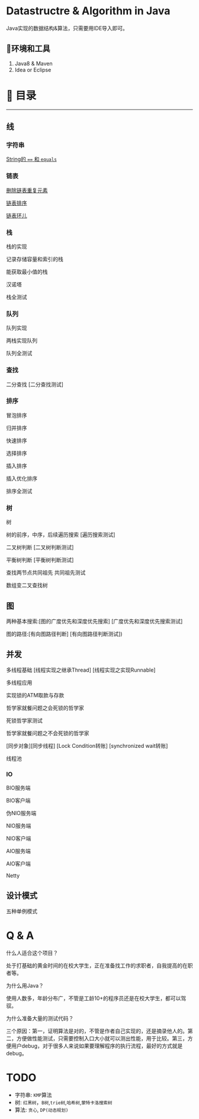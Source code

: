 # Datastructre & Algorithm in Java

Java实现的数据结构&算法，只需要用IDE导入即可。

🔧环境和工具
------
  1. Java8 & Maven
  2. Idea or Eclipse

# 📖 目录
------
## 线
### 字符串 

[String的 `==` 和 `equals`]()

### 链表 
[删除链表重复元素]()

[链表排序]() 
  
[链表环儿]()

### 栈 
栈的实现
  
记录存储容量和索引的栈
  
能获取最小值的栈
  
汉诺塔
  
栈全测试

### 队列 
  
队列实现
  
两栈实现队列
  
队列全测试

### 查找 
二分查找 [二分查找测试]

### 排序 
冒泡排序

归并排序

快速排序
  
选择排序
  
插入排序
  
插入优化排序
  
排序全测试

### 树
树 

树的前序，中序，后续遍历搜索 [遍历搜索测试]

二叉树判断 [二叉树判断测试] 

平衡树判断 [平衡树判断测试] 

查找两节点共同祖先 共同祖先测试 

数组变二叉查找树

## 图
两种基本搜索:[图的广度优先和深度优先搜索] [广度优先和深度优先搜索测试]

图的路径:[有向图路径判断] [有向图路径判断测试])

## 并发
多线程基础 [线程实现之继承Thread] [线程实现之实现Runnable]

多线程应用 

实现锁的ATM取款与存款

哲学家就餐问题之会死锁的哲学家

死锁哲学家测试
  
哲学家就餐问题之不会死锁的哲学家
  
[同步对象][同步线程] [Lock Condition转账] [synchronized wait转账] 

线程池
### IO 

BIO服务端

BIO客户端

伪NIO服务端

NIO服务端
  
NIO客户端
  
AIO服务端
  
AIO客户端

Netty 

## 设计模式
五种单例模式


# Q & A
什么人适合这个项目？

处于打基础的黄金时间的在校大学生，正在准备找工作的求职者，自我提高的在职者等。

为什么用Java？

使用人数多，年龄分布广，不管是工龄10+的程序员还是在校大学生，都可以驾驭。

为什么准备大量的测试代码？

三个原因：第一，证明算法是对的，不管是作者自己实现的，还是摘录他人的。第二，方便做性能测试，只需要控制入口大小就可以测出性能，用于比较。第三，方便用户debug，对于很多人来说如果要理解程序的执行流程，最好的方式就是debug。

# TODO
* 字符串: `KMP`算法
* 树: `红黑树`，`B树`,`trie树`,`哈希树`,`蒙特卡洛搜索树`
* 算法: `贪心`, `DP(动态规划)`
